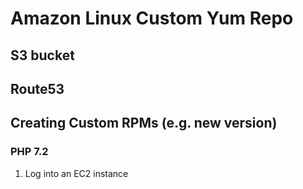 # Amazon Linux Custom Yum Repo

## S3 bucket

## Route53

## Creating Custom RPMs (e.g. new version)

### PHP 7.2

1. Log into an EC2 instance
